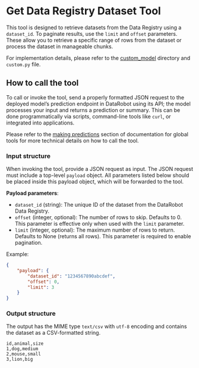 # Get Data Registry Dataset Tool

This tool is designed to retrieve datasets from the Data Registry using a `dataset_id`. To paginate results, use the `limit` and `offset` parameters. These allow you to retrieve a specific range of rows from the dataset or process the dataset in manageable chunks.

For implementation details, please refer to the [custom_model](./custom_model) directory and `custom.py` file.


## How to call the tool
To call or invoke the tool, send a properly formatted JSON request to the deployed model’s prediction endpoint in DataRobot using its API; the model processes your input and returns a prediction or summary. This can be done programmatically via scripts, command-line tools like `curl`, or integrated into applications.

Please refer to the [making predictions](../README.md#making-predictions) section of documentation for global tools for more technical details on how to call the tool.

### Input structure
When invoking the tool, provide a JSON request as input. The JSON request must include a top-level `payload` object. All parameters listed below should be placed inside this payload object, which will be forwarded to the tool.

**Payload parameters**:
- `dataset_id` (string): The unique ID of the dataset from the DataRobot Data Registry.
- `offset` (integer, optional): The number of rows to skip. Defaults to 0. This parameter is effective only when used with the `limit` parameter.
- `limit` (integer, optional): The maximum number of rows to return. Defaults to None (returns all rows). This parameter is required to enable pagination.

Example:

```json
{
    "payload": {
        "dataset_id": "1234567890abcdef",
        "offset": 0,
        "limit": 3
    }
}
```

### Output structure
The output has the MIME type `text/csv` with `utf-8` encoding and contains the dataset as a CSV-formatted string. 

```text
id,animal,size
1,dog,medium
2,mouse,small
3,lion,big
```


